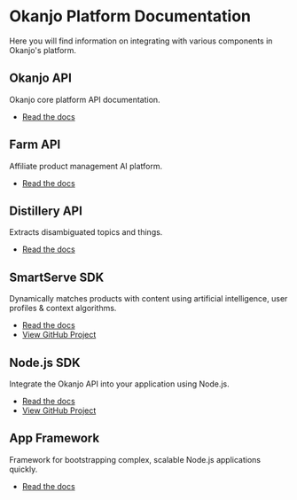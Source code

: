 # Okanjo Platform Documentation

Here you will find information on integrating with various components in Okanjo&#39;s platform.


## Okanjo API

Okanjo core platform API documentation.

* [Read the docs](api)




## Farm API

Affiliate product management AI platform.

* [Read the docs](farm)




## Distillery API

Extracts disambiguated topics and things.

* [Read the docs](distillery)




## SmartServe SDK

Dynamically matches products with content using artificial intelligence, user profiles &amp; context algorithms.

* [Read the docs](okanjo-js)
* [View GitHub Project](https://github.com/okanjo/okanjo-docs)



## Node.js SDK

Integrate the Okanjo API into your application using Node.js.

* [Read the docs](node-sdk)
* [View GitHub Project](https://github.com/okanjo/okanjo-nodejs)



## App Framework

Framework for bootstrapping complex, scalable Node.js applications quickly.

* [Read the docs](okanjo-app-framework)









